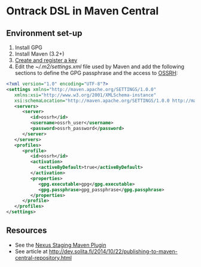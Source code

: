 Ontrack DSL in Maven Central
============================

## Environment set-up

1. Install GPG
1. Install Maven (3.2+)
1. [Create and register a key](http://central.sonatype.org/pages/working-with-pgp-signatures.html)
1. Edit the _~/.m2/settings.xml_ file used by Maven and add the following sections to define the GPG passphrase and the access to [OSSRH](http://central.sonatype.org/pages/ossrh-guide.html):

```xml
<?xml version="1.0" encoding="UTF-8"?>
<settings xmlns="http://maven.apache.org/SETTINGS/1.0.0"
   xmlns:xsi="http://www.w3.org/2001/XMLSchema-instance"
   xsi:schemaLocation="http://maven.apache.org/SETTINGS/1.0.0 http://maven.apache.org/xsd/settings-1.0.0.xsd">
   <servers>
      <server>
         <id>ossrh</id>
         <username>ossrh_user</username>
         <password>ossrh_password</password>
      </server>
   </servers>
   <profiles>
      <profile>
         <id>ossrh</id>
         <activation>
            <activeByDefault>true</activeByDefault>
         </activation>
         <properties>
            <gpg.executable>gpg</gpg.executable>
            <gpg.passphrase>gpg_passphrase</gpg.passphrase>
         </properties>
      </profile>
   </profiles>
</settings>
```

## Resources

* See the [Nexus Staging Maven Plugin](http://books.sonatype.com/nexus-book/reference/staging-deployment.html)
* See article at http://dev.solita.fi/2014/10/22/publishing-to-maven-central-repository.html
